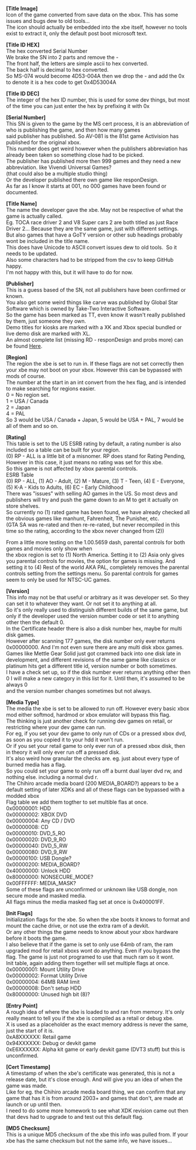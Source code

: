 **\[Title Image\]**  
Icon of the game converted from save data on the xbox. This has some issues and bugs dew to old tools...  
The icon should actually be embedded into the xbe itself, however no tools exist to extract it, only the default post boot microsoft text.

**\[Title ID HEX\]**  
The hex converted Serial Number  
We brake the SN into 2 parts and remove the -  
The front half, the letters are simple ascii to hex converted.  
The back half is decimal to hex converted.  
So MS-074 would become 4D53-004A then we drop the - and add the 0x to denote it is a hex code to get 0x4D53004A

**\[Title ID DEC\]**  
The integer of the hex ID number, this is used for some dev things, but most of the time you can just enter the hex by prefixing it with 0x

**\[Serial Number\]**  
This SN is given to the game by the MS cert process, it is an abbreviation of who is publishing the game, and then how many games  
said publisher has published. So AV-081 is the 81st game Activision has published for the original xbox.  
This number does get weird however when the publishers abbreviation has already been taken so something close had to be picked.  
The publisher has published more then 999 games and they need a new abbreviation. like Vivendi Universal Games?  
(that could also be a multiple studio thing)  
Or the developer published there own game like responDesign.  
As far as I know it starts at 001, no 000 games have been found or documented.

**\[Title Name\]**  
The name the developer gave the xbe. May not be respective of what the game is actually called.  
Eg. TOCA race driver 2 and V8 Super cars 2 are both titled as just Race Driver 2... Because they are the same game, just with different settings.  
But also games that have a GoTY version or other sub headings probably wont be included in the title name.  
This does have Unicode to ASCII convert issues dew to old tools.  So it needs to be updated.  
Also some characters had to be stripped from the csv to keep GitHub happy.  
I'm not happy with this, but it will have to do for now.

**\[Publisher\]**  
This is a guess based of the SN, not all publishers have been confirmed or known.    
You also get some weird things like carve was published by Global Star Software which is owned by Take-Two Interactive Software.  
So the game has been marked as TT, even know it wasn't really published by them, just someone they own.  
Demo titles for kiosks are marked with a XK and Xbox special bundled or live demo disk are marked with XL.  
An almost complete list (missing RD - responDesign and probs more) can be found [Here](https://xboxdevwiki.net/Xbe).

**\[Region\]**  
The region the xbe is set to run in. If these flags are not set correctly then your xbe may not boot on your xbox. However this can be bypassed with mods of course.  
The number at the start in an int convert from the hex flag, and is intended to make searching for regions easier.  
0 = No region set.  
1 = USA / Canada  
2 = Japan  
4 = PAL  
So 3 would be USA / Canada + Japan, 5 would be USA + PAL, 7 would be all of them and so on.

**\[Rating\]**  
This table is set to the US ESRB rating by default, a rating number is also included so a table can be built for your region.    
(0) RP - ALL is a little bit of a misnomer. RP does stand for Rating Pending, However in this case, it just means no rating was set for this xbe.  
So this game is not affected by xbox parental controls.  
ESRB Table  
(0) RP - ALL, (1) AO - Adult, (2) M - Mature, (3) T - Teen, (4) E - Everyone, (5) K-A - Kids to Adults, (6) EC - Early Childhood  
There was "issues" with selling AO games in the US. So most devs and publishers will try and push the game down to an M to get it actually on store shelves.  
So currently no (1) rated game has been found, we have already checked all the obvious games like manhunt, Fahrenheit, The Punisher, etc.  
(GTA SA was re-rated and then re-re-rated, but never recompiled in this time so the rating, according to the xbox never changed from (2))  
  
From a little more testing on the 1.00.5659 dash, parental controls for both games and movies only show when  
the xbox region is set to (1) North America. Setting it to (2) Asia only gives you parental controls for movies, the option for games is missing. And setting it to (4) Rest of the world AKA PAL, completely removes the parental controls setting from the settings menu. So parental controls for games seem to only be used for NTSC-UC games.

**\[Version\]**  
This info may not be that useful or arbitrary as it was developer set. So they can set it to whatever they want. Or not set it to anything at all.  
So it's only really used to distinguish different builds of the same game, but only if the developer used the version number code or set it to anything other then the default 0.  
In the Certificate header there is also a disk number hex, maybe for multi disk games.  
However after scanning 177 games, the disk number only ever returns 0x00000000. And I'm not even sure there are any multi disk xbox games.  
Games like Mettle Gear Solid just got crammed back into one disk late in development, and different revisions of the same game like classics or platinum hits get a different title id, version number or both sometimes.  
I have a check set up, so if the disk number ever returns anything other then 0 I will make a new category in this list for it. Until then, it's assumed to be always 0  
and the version number changes sometimes but not always.

**\[Media Type\]**  
The media the xbe is set to be allowed to run off. However every basic xbox mod either softmod, hardmod or xbox emulator will bypass this flag.  
The thinking is just another check for running dev games on retail, or restricting where your dev game can run.  
For eg, if you set your dev game to only run of CDs or a pressed xbox dvd, as soon as you copied it to your hdd it won't run.  
Or if you set your retail game to only ever run of a pressed xbox disk, then in theory it will only ever run off a pressed disk.  
It's also weird how granular the checks are. eg. just about every type of burned media has a flag.  
So you could set your game to only run off a burnt dual layer dvd rw, and nothing else. including a normal dvd r.  
The Chihiro arcade media board (200 MEDIA\_BOARD?) appears to be a default setting of later XDKs and all of these flags can be bypassed with a modded xbox   
Flag table we add them togther to set multible flas at once.  
0x00000001: HDD  
0x00000002: XBOX DVD  
0x00000004: Any CD / DVD  
0x00000008: CD  
0x00000010: DVD\_5\_RO  
0x00000020: DVD\_9\_RO  
0x00000040: DVD\_5\_RW  
0x00000080: DVD\_9\_RW  
0x00000100: USB Dongle?  
0x00000200: MEDIA\_BOARD?  
0x40000000: Unlock HDD  
0x80000000: NONSECURE\_MODE?  
0x00FFFFFF: MEDIA\_MASK?  
Some of these flags are unconfirmed or unknown like USB dongle, non secure mode and masked media.  
All flags minus the media masked flag set at once is 0x400001FF.

**\[Init Flags\]**  
Initialization flags for the xbe. So when the xbe boots it knows to format and mount the cache drive, or not use the extra ram of a devkit.  
Or any other things the game needs to know about your xbox hardware before it boots the game.  
I also believe that if the game is set to only use 64mb of ram, the ram upgraded mod for retail xboxs wont do anything. Even if you bypass the flag. The game is just not programed to use that much ram so it wont.  
Init table, again adding them together will set multiple flags at once.  
0x00000001: Mount Utility Drive  
0x00000002: Format Utility Drive  
0x00000004: 64MB RAM limit  
0x00000008: Don't setup HDD  
0x80000000: Unused high bit (8)?

**\[Entry Point\]**  
A rough idea of where the xbe is loaded to and ran from memory. It's only really meant to tell you if the xbe is compiled as a retail or debug xbe.  
X is used as a placeholder as the exact memory address is never the same, just the start of it is.  
0xA8XXXXXX: Retail game  
0x94XXXXXX: Debug or devkit game  
0xE6XXXXXX: Alpha kit game or early devkit game (DVT3 stuff) but this is unconfirmed.

**\[Cert Timestamp\]**  
A timestamp of when the xbe's certificate was generated, this is not a release date, but it's close enough. And will give you an idea of when the game was made.  
Like for eg. the Chihiro arcade media board thing, we can confirm that any game that has it is from around 2003+ and games that don't, are made at launch or up until then.  
I need to do some more homework to see what XDK revision came out then that devs had to upgrade to and test out this default flag.

**\[MD5 Checksum\]**  
This is a unique MD5 checksum of the xbe this info was pulled from. If your xbe has the same checksum but not the same info, we have issues...

